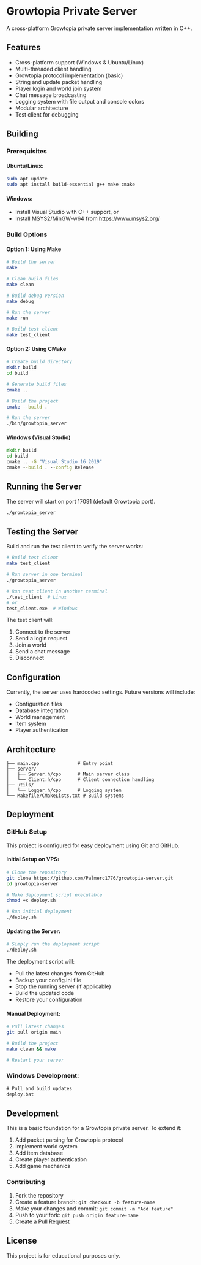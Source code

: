 # Growtopia Private Server

A cross-platform Growtopia private server implementation written in C++.

## Features

- Cross-platform support (Windows & Ubuntu/Linux)
- Multi-threaded client handling
- Growtopia protocol implementation (basic)
- String and update packet handling
- Player login and world join system
- Chat message broadcasting
- Logging system with file output and console colors
- Modular architecture
- Test client for debugging

## Building

### Prerequisites

#### Ubuntu/Linux:
```bash
sudo apt update
sudo apt install build-essential g++ make cmake
```

#### Windows:
- Install Visual Studio with C++ support, or
- Install MSYS2/MinGW-w64 from https://www.msys2.org/

### Build Options

#### Option 1: Using Make
```bash
# Build the server
make

# Clean build files
make clean

# Build debug version
make debug

# Run the server
make run

# Build test client
make test_client
```

#### Option 2: Using CMake
```bash
# Create build directory
mkdir build
cd build

# Generate build files
cmake ..

# Build the project
cmake --build .

# Run the server
./bin/growtopia_server
```

#### Windows (Visual Studio)
```cmd
mkdir build
cd build
cmake .. -G "Visual Studio 16 2019"
cmake --build . --config Release
```

## Running the Server

The server will start on port 17091 (default Growtopia port).

```bash
./growtopia_server
```

## Testing the Server

Build and run the test client to verify the server works:

```bash
# Build test client
make test_client

# Run server in one terminal
./growtopia_server

# Run test client in another terminal
./test_client  # Linux
# or
test_client.exe  # Windows
```

The test client will:
1. Connect to the server
2. Send a login request
3. Join a world
4. Send a chat message
5. Disconnect

## Configuration

Currently, the server uses hardcoded settings. Future versions will include:
- Configuration files
- Database integration
- World management
- Item system
- Player authentication

## Architecture

```
├── main.cpp              # Entry point
├── server/
│   ├── Server.h/cpp      # Main server class
│   └── Client.h/cpp      # Client connection handling
├── utils/
│   └── Logger.h/cpp      # Logging system
└── Makefile/CMakeLists.txt # Build systems
```

## Deployment

### GitHub Setup

This project is configured for easy deployment using Git and GitHub.

#### Initial Setup on VPS:
```bash
# Clone the repository
git clone https://github.com/Palmerc1776/growtopia-server.git
cd growtopia-server

# Make deployment script executable
chmod +x deploy.sh

# Run initial deployment
./deploy.sh
```

#### Updating the Server:
```bash
# Simply run the deployment script
./deploy.sh
```

The deployment script will:
- Pull the latest changes from GitHub
- Backup your config.ini file
- Stop the running server (if applicable)
- Build the updated code
- Restore your configuration

#### Manual Deployment:
```bash
# Pull latest changes
git pull origin main

# Build the project
make clean && make

# Restart your server
```

### Windows Development:
```cmd
# Pull and build updates
deploy.bat
```

## Development

This is a basic foundation for a Growtopia private server. To extend it:

1. Add packet parsing for Growtopia protocol
2. Implement world system
3. Add item database
4. Create player authentication
5. Add game mechanics

### Contributing

1. Fork the repository
2. Create a feature branch: `git checkout -b feature-name`
3. Make your changes and commit: `git commit -m "Add feature"`
4. Push to your fork: `git push origin feature-name`
5. Create a Pull Request

## License

This project is for educational purposes only.